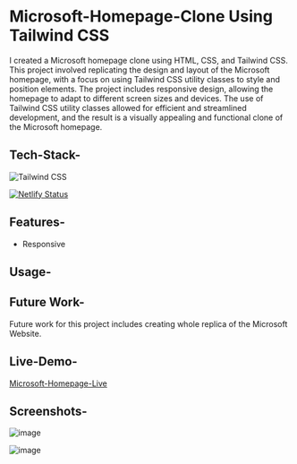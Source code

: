# Microsoft-Homepage-Clone Using Tailwind CSS

I created a Microsoft homepage clone using HTML, CSS, and Tailwind CSS. This project involved replicating the design and layout of the Microsoft homepage, with a focus on using Tailwind CSS utility classes to style and position elements. The project includes responsive design, allowing the homepage to adapt to different screen sizes and devices. The use of Tailwind CSS utility classes allowed for efficient and streamlined development, and the result is a visually appealing and functional clone of the Microsoft homepage.

## Tech-Stack-

<div align="left">
<img alt="Tailwind CSS" src="https://img.shields.io/badge/tailwindcss-%2338B2AC.svg?style=for-the-badge&logo=tailwind-css&logoColor=white"/>
</div>

[![Netlify Status](https://api.netlify.com/api/v1/badges/e37fba97-0766-4626-9212-06a9fa3e5f00/deploy-status)](https://app.netlify.com/sites/animated-marshmallow-d90790/deploys)

## Features-

- Responsive

## Usage-


## Future Work-

Future work for this project includes creating whole replica of the Microsoft Website.

## Live-Demo-

[Microsoft-Homepage-Live]()

## Screenshots-

![image](https://user-images.githubusercontent.com/48729682/222178013-e41f4fa4-f7b0-4abf-93cb-e716edf219d0.png)

![image](https://user-images.githubusercontent.com/48729682/222179389-4ffd4bdc-b62b-4158-9d0d-ff58be503915.png)


